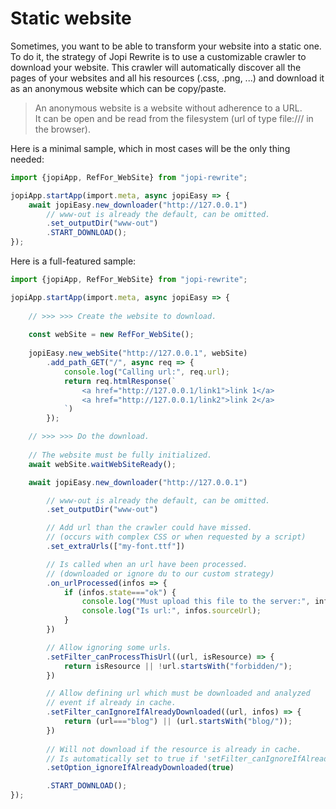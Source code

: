 # Static website

Sometimes, you want to be able to transform your website into a static one. To do it, the strategy of Jopi Rewrite is to use a customizable crawler to download your website. This crawler will automatically discover all the pages of your websites and all his resources (.css, .png, ...) and download it as an anonymous website which can be copy/paste.

> An anonymous website is a website without adherence to a URL.  
> It can be open and be read from the filesystem (url of type file:/// in the browser).

Here is a minimal sample, which in most cases will be the only thing needed:

```typescript
import {jopiApp, RefFor_WebSite} from "jopi-rewrite";

jopiApp.startApp(import.meta, async jopiEasy => {
    await jopiEasy.new_downloader("http://127.0.0.1")
        // www-out is already the default, can be omitted.
        .set_outputDir("www-out")
        .START_DOWNLOAD();
});
```

Here is a full-featured sample:

```typescript
import {jopiApp, RefFor_WebSite} from "jopi-rewrite";

jopiApp.startApp(import.meta, async jopiEasy => {
    
    // >>> >>> Create the website to download.
    
    const webSite = new RefFor_WebSite();
    
    jopiEasy.new_webSite("http://127.0.0.1", webSite)
        .add_path_GET("/", async req => {
            console.log("Calling url:", req.url);
            return req.htmlResponse(`
                <a href="http://127.0.0.1/link1">link 1</a>
                <a href="http://127.0.0.1/link2">link 2</a>
            `)
        });

    // >>> >>> Do the download.
    
    // The website must be fully initialized.
    await webSite.waitWebSiteReady();

    await jopiEasy.new_downloader("http://127.0.0.1")

        // www-out is already the default, can be omitted.
        .set_outputDir("www-out")

        // Add url than the crawler could have missed.
        // (occurs with complex CSS or when requested by a script)
        .set_extraUrls(["my-font.ttf"])

        // Is called when an url have been processed.
        // (downloaded or ignore du to our custom strategy)
        .on_urlProcessed(infos => {
            if (infos.state==="ok") {
                console.log("Must upload this file to the server:", infos.cacheKey);
                console.log("Is url:", infos.sourceUrl);
            }
        })

        // Allow ignoring some urls.
        .setFilter_canProcessThisUrl((url, isResource) => {
            return isResource || !url.startsWith("forbidden/");
        })

        // Allow defining url which must be downloaded and analyzed
        // event if already in cache.
        .setFilter_canIgnoreIfAlreadyDownloaded((url, infos) => {
            return (url==="blog") || (url.startsWith("blog/"));
        })
        
        // Will not download if the resource is already in cache.
        // Is automatically set to true if 'setFilter_canIgnoreIfAlreadyDownloaded' is set.
        .setOption_ignoreIfAlreadyDownloaded(true)

        .START_DOWNLOAD();
});
```

